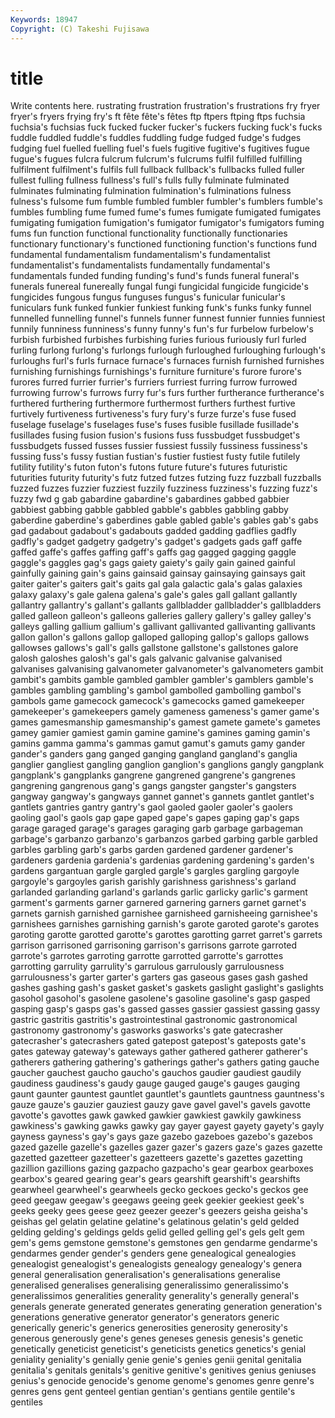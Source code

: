 ```yaml
---
Keywords: 18947 
Copyright: (C) Takeshi Fujisawa
---
```


# title

Write contents here.
rustrating
frustration frustration's frustrations fry fryer fryer's fryers frying fry's ft
fête fête's fêtes ftp ftpers ftping ftps fuchsia fuchsia's fuchsias
fuck fucked fucker fucker's fuckers fucking fuck's fucks fuddle fuddled
fuddle's fuddles fuddling fudge fudged fudge's fudges fudging fuel fuelled
fuelling fuel's fuels fugitive fugitive's fugitives fugue fugue's fugues fulcra
fulcrum fulcrum's fulcrums fulfil fulfilled fulfilling fulfilment fulfilment's fulfils full
fullback fullback's fullbacks fulled fuller fullest fulling fullness fullness's full's
fulls fully fulminate fulminated fulminates fulminating fulmination fulmination's fulminations fulness
fulness's fulsome fum fumble fumbled fumbler fumbler's fumblers fumble's fumbles
fumbling fume fumed fume's fumes fumigate fumigated fumigates fumigating fumigation
fumigation's fumigator fumigator's fumigators fuming fums fun function functional functionality
functionally functionaries functionary functionary's functioned functioning function's functions fund fundamental
fundamentalism fundamentalism's fundamentalist fundamentalist's fundamentalists fundamentally fundamental's fundamentals funded funding
funding's fund's funds funeral funeral's funerals funereal funereally fungal fungi
fungicidal fungicide fungicide's fungicides fungous fungus funguses fungus's funicular funicular's
funiculars funk funked funkier funkiest funking funk's funks funky funnel
funnelled funnelling funnel's funnels funner funnest funnier funnies funniest funnily
funniness funniness's funny funny's fun's fur furbelow furbelow's furbish furbished
furbishes furbishing furies furious furiously furl furled furling furlong furlong's
furlongs furlough furloughed furloughing furlough's furloughs furl's furls furnace furnace's
furnaces furnish furnished furnishes furnishing furnishings furnishings's furniture furniture's furore
furore's furores furred furrier furrier's furriers furriest furring furrow furrowed
furrowing furrow's furrows furry fur's furs further furtherance furtherance's furthered
furthering furthermore furthermost furthers furthest furtive furtively furtiveness furtiveness's fury
fury's furze furze's fuse fused fuselage fuselage's fuselages fuse's fuses
fusible fusillade fusillade's fusillades fusing fusion fusion's fusions fuss fussbudget
fussbudget's fussbudgets fussed fusses fussier fussiest fussily fussiness fussiness's fussing
fuss's fussy fustian fustian's fustier fustiest fusty futile futilely futility
futility's futon futon's futons future future's futures futuristic futurities futurity
futurity's futz futzed futzes futzing fuzz fuzzball fuzzballs fuzzed fuzzes
fuzzier fuzziest fuzzily fuzziness fuzziness's fuzzing fuzz's fuzzy fwd g
gab gabardine gabardine's gabardines gabbed gabbier gabbiest gabbing gabble gabbled
gabble's gabbles gabbling gabby gaberdine gaberdine's gaberdines gable gabled gable's
gables gab's gabs gad gadabout gadabout's gadabouts gadded gadding gadflies
gadfly gadfly's gadget gadgetry gadgetry's gadget's gadgets gads gaff gaffe
gaffed gaffe's gaffes gaffing gaff's gaffs gag gagged gagging gaggle
gaggle's gaggles gag's gags gaiety gaiety's gaily gain gained gainful
gainfully gaining gain's gains gainsaid gainsay gainsaying gainsays gait gaiter
gaiter's gaiters gait's gaits gal gala galactic gala's galas galaxies
galaxy galaxy's gale galena galena's gale's gales gall gallant gallantly
gallantry gallantry's gallant's gallants gallbladder gallbladder's gallbladders galled galleon galleon's
galleons galleries gallery gallery's galley galley's galleys galling gallium gallium's
gallivant gallivanted gallivanting gallivants gallon gallon's gallons gallop galloped galloping
gallop's gallops gallows gallowses gallows's gall's galls gallstone gallstone's gallstones
galore galosh galoshes galosh's gal's gals galvanic galvanise galvanised galvanises
galvanising galvanometer galvanometer's galvanometers gambit gambit's gambits gamble gambled gambler
gambler's gamblers gamble's gambles gambling gambling's gambol gambolled gambolling gambol's
gambols game gamecock gamecock's gamecocks gamed gamekeeper gamekeeper's gamekeepers gamely
gameness gameness's gamer game's games gamesmanship gamesmanship's gamest gamete gamete's
gametes gamey gamier gamiest gamin gamine gamine's gamines gaming gamin's
gamins gamma gamma's gammas gamut gamut's gamuts gamy gander gander's
ganders gang ganged ganging gangland gangland's ganglia ganglier gangliest gangling
ganglion ganglion's ganglions gangly gangplank gangplank's gangplanks gangrene gangrened gangrene's
gangrenes gangrening gangrenous gang's gangs gangster gangster's gangsters gangway gangway's
gangways gannet gannet's gannets gantlet gantlet's gantlets gantries gantry gantry's
gaol gaoled gaoler gaoler's gaolers gaoling gaol's gaols gap gape
gaped gape's gapes gaping gap's gaps garage garaged garage's garages
garaging garb garbage garbageman garbage's garbanzo garbanzo's garbanzos garbed garbing
garble garbled garbles garbling garb's garbs garden gardened gardener gardener's
gardeners gardenia gardenia's gardenias gardening gardening's garden's gardens gargantuan gargle
gargled gargle's gargles gargling gargoyle gargoyle's gargoyles garish garishly garishness
garishness's garland garlanded garlanding garland's garlands garlic garlicky garlic's garment
garment's garments garner garnered garnering garners garnet garnet's garnets garnish
garnished garnishee garnisheed garnisheeing garnishee's garnishees garnishes garnishing garnish's garote
garoted garote's garotes garoting garotte garotted garotte's garottes garotting garret
garret's garrets garrison garrisoned garrisoning garrison's garrisons garrote garroted garrote's
garrotes garroting garrotte garrotted garrotte's garrottes garrotting garrulity garrulity's garrulous
garrulously garrulousness garrulousness's garter garter's garters gas gaseous gases gash
gashed gashes gashing gash's gasket gasket's gaskets gaslight gaslight's gaslights
gasohol gasohol's gasolene gasolene's gasoline gasoline's gasp gasped gasping gasp's
gasps gas's gassed gasses gassier gassiest gassing gassy gastric gastritis
gastritis's gastrointestinal gastronomic gastronomical gastronomy gastronomy's gasworks gasworks's gate gatecrasher
gatecrasher's gatecrashers gated gatepost gatepost's gateposts gate's gates gateway gateway's
gateways gather gathered gatherer gatherer's gatherers gathering gathering's gatherings gather's
gathers gating gauche gaucher gauchest gaucho gaucho's gauchos gaudier gaudiest
gaudily gaudiness gaudiness's gaudy gauge gauged gauge's gauges gauging gaunt
gaunter gauntest gauntlet gauntlet's gauntlets gauntness gauntness's gauze gauze's gauzier
gauziest gauzy gave gavel gavel's gavels gavotte gavotte's gavottes gawk
gawked gawkier gawkiest gawkily gawkiness gawkiness's gawking gawks gawky gay
gayer gayest gayety gayety's gayly gayness gayness's gay's gays gaze
gazebo gazeboes gazebo's gazebos gazed gazelle gazelle's gazelles gazer gazer's
gazers gaze's gazes gazette gazetted gazetteer gazetteer's gazetteers gazette's gazettes
gazetting gazillion gazillions gazing gazpacho gazpacho's gear gearbox gearboxes gearbox's
geared gearing gear's gears gearshift gearshift's gearshifts gearwheel gearwheel's gearwheels
gecko geckoes gecko's geckos gee geed geegaw geegaw's geegaws geeing
geek geekier geekiest geek's geeks geeky gees geese geez geezer
geezer's geezers geisha geisha's geishas gel gelatin gelatine gelatine's gelatinous
gelatin's geld gelded gelding gelding's geldings gelds gelid gelled gelling
gel's gels gelt gem gem's gems gemstone gemstone's gemstones gen
gendarme gendarme's gendarmes gender gender's genders gene genealogical genealogies genealogist
genealogist's genealogists genealogy genealogy's genera general generalisation generalisation's generalisations generalise
generalised generalises generalising generalissimo generalissimo's generalissimos generalities generality generality's generally
general's generals generate generated generates generating generation generation's generations generative
generator generator's generators generic generically generic's generics generosities generosity generosity's
generous generously gene's genes geneses genesis genesis's genetic genetically geneticist
geneticist's geneticists genetics genetics's genial geniality geniality's genially genie genie's
genies genii genital genitalia genitalia's genitals genitals's genitive genitive's genitives
genius geniuses genius's genocide genocide's genome genome's genomes genre genre's
genres gens gent genteel gentian gentian's gentians gentile gentile's gentiles
